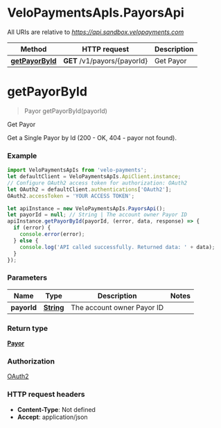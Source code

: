 # VeloPaymentsApIs.PayorsApi

All URIs are relative to *https://api.sandbox.velopayments.com*

Method | HTTP request | Description
------------- | ------------- | -------------
[**getPayorById**](PayorsApi.md#getPayorById) | **GET** /v1/payors/{payorId} | Get Payor


<a name="getPayorById"></a>
# **getPayorById**
> Payor getPayorById(payorId)

Get Payor

Get a Single Payor by Id (200 - OK, 404 - payor not found). 

### Example
```javascript
import VeloPaymentsApIs from 'velo-payments';
let defaultClient = VeloPaymentsApIs.ApiClient.instance;
// Configure OAuth2 access token for authorization: OAuth2
let OAuth2 = defaultClient.authentications['OAuth2'];
OAuth2.accessToken = 'YOUR ACCESS TOKEN';

let apiInstance = new VeloPaymentsApIs.PayorsApi();
let payorId = null; // String | The account owner Payor ID
apiInstance.getPayorById(payorId, (error, data, response) => {
  if (error) {
    console.error(error);
  } else {
    console.log('API called successfully. Returned data: ' + data);
  }
});
```

### Parameters

Name | Type | Description  | Notes
------------- | ------------- | ------------- | -------------
 **payorId** | [**String**](.md)| The account owner Payor ID | 

### Return type

[**Payor**](Payor.md)

### Authorization

[OAuth2](../README.md#OAuth2)

### HTTP request headers

 - **Content-Type**: Not defined
 - **Accept**: application/json

